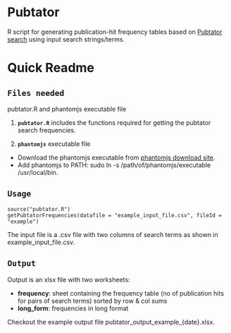 # Pubtator

R script for generating publication-hit frequency tables based on [Pubtator search](https://www.ncbi.nlm.nih.gov/research/pubtator/) using input search strings/terms. 

# Quick Readme

## **```Files needed```** 

pubtator.R and phantomjs executable file

1. **```pubtator.R```** includes the functions required for getting the pubtator search frequencies.

2. **```phantomjs```** executable file
  * Download the phantomjs executable from [phantomjs download site](https://phantomjs.org/download.html).
  * Add phantomjs to PATH:  sudo ln -s /path/of/phantomjs/executable /usr/local/bin.

## **```Usage```**

```
source("pubtator.R")
getPubtatorFrequencies(datafile = "example_input_file.csv", fileId = "example")
```
The input file is a .csv file with two columns of search terms as shown in example_input_file.csv.

## **```Output```**

Output is an xlsx file with two worksheets:

  - **frequency**: sheet containing the frequency table (no of publication hits for pairs of search terms) sorted by row & col sums
  - **long_form**: frequencies in long format

Checkout the example output file pubtator_output_example_{date}.xlsx.
